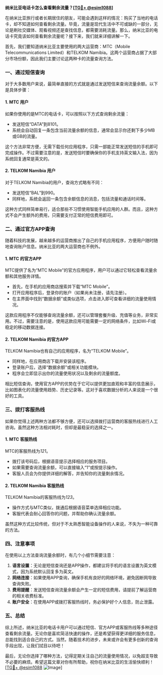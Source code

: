 **纳米比亚电话卡怎么查看剩余流量？[[TG💪+ @esim1088](https://t.me/s/esim1088)]**

在纳米比亚旅行或者长期居住的朋友，可能会遇到这样的情况：购买了当地的电话卡，却不知道如何查看剩余流量。毕竟，流量是现代生活中不可或缺的一部分，无论是刷社交媒体、观看视频还是查找信息，都需要消耗流量。那么，纳米比亚的电话卡究竟该如何查看剩余流量呢？接下来，我们就来详细讲解一下。

首先，我们要知道纳米比亚主要使用的两大运营商：MTC（Mobile Telecommunications Limited）和TELKOM Namibia。这两个运营商占据了大部分市场份额，因此我们主要讨论这两种卡的流量查询方法。

### **一、通过短信查询**

对于大多数用户来说，最简单直接的方式就是通过发送短信来查询流量余额。以下是具体步骤：

#### **1. MTC 用户**
如果你使用的是MTC的电话卡，可以按照以下方式查询剩余流量：
- 发送短信“DATA”到8101。
- 系统会自动回复一条包含当前流量余额的信息，通常会显示你还剩下多少MB或GB的流量。

这个方法非常方便，无需下载任何应用程序，只需一部能正常发送短信的手机即可完成操作。不过需要注意的是，发送短信时要确保你的手机支持英文输入法，因为系统回复通常是英文的。

#### **2. TELKOM Namibia 用户**
对于TELKOM Namibia的用户，查询方式略有不同：
- 发送短信“BAL”到990。
- 同样地，系统会返回一条包含余额信息的消息，包括流量和通话时间等。

这种方式同样简单易行，适合那些不习惯使用智能手机应用的人群。而且，这种方式不会产生额外的费用，只需要支付正常的短信费用即可。

### **二、通过官方APP查询**

随着科技的发展，越来越多的运营商推出了自己的手机应用程序，方便用户随时随地查询账户信息。纳米比亚的两大运营商也不例外。

#### **1. MTC 的官方APP**
MTC提供了名为“MTC Mobile”的官方应用程序，用户可以通过它轻松查看流量余额和其他服务详情。
- 首先，在手机的应用商店搜索并下载“MTC Mobile”。
- 打开应用程序后，登录你的账户（如果尚未注册，请先注册）。
- 在主界面中找到“数据余额”或类似选项，点击进入即可查看详细的流量使用情况。

这款应用程序不仅能够查询流量余额，还可以管理套餐升级、充值等业务，非常实用。不过，需要注意的是，使用这款应用可能需要一定的网络条件，比如Wi-Fi或稳定的移动数据连接。

#### **2. TELKOM Namibia 的官方APP**
TELKOM Namibia也有自己的应用程序，名为“TELKOM Mobile”。
- 同样地，在应用商店下载并安装该程序。
- 登录账户后，选择“数据余额”或相关功能模块。
- 程序会立即显示出你的流量使用状况以及剩余的流量额度。

相比短信查询，使用官方APP的优势在于它可以提供更加直观和丰富的信息展示，比如图表化的流量使用趋势、历史记录等。这对于喜欢数据分析的人来说是一个很好的工具。

### **三、拨打客服热线**

如果你觉得上述两种方法都不够方便，还可以选择拨打运营商的客服热线进行人工咨询。虽然这种方法相对耗时，但却是最稳妥的选择之一。

#### **1. MTC 客服热线**
MTC的客服热线为*121*。
- 拨打该号码后，根据语音提示选择相应的服务项目。
- 如果需要查询流量余额，可以直接输入“1”或按提示操作。
- 客服人员会为你提供详细的解答，并告知你的流量剩余情况。

#### **2. TELKOM Namibia 客服热线**
TELKOM Namibia的客服热线为*123*。
- 操作方式与MTC类似，拨通后根据语音菜单选择相应功能。
- 客服代表会耐心回答你的问题，并帮助你确认流量余额。

虽然这种方式比较传统，但对于不太熟悉智能设备操作的人来说，不失为一种可靠的方法。

### **四、注意事项**

在使用以上方法查询流量余额时，有几个小细节需要注意：
1. **语言设置**：无论是短信查询还是APP操作，都建议将手机的语言设置为英文模式，因为系统默认回复多为英文。
2. **网络连接**：如果使用APP查询，确保手机有良好的网络环境，避免因断网导致查询失败。
3. **费用提醒**：发送短信查询流量余额会产生一定的短信费用，请提前了解运营商的相关收费标准。
4. **账户安全**：在使用APP或拨打客服热线时，务必保护好个人信息，防止泄露。

### **五、总结**

综上所述，纳米比亚的电话卡用户可以通过短信、官方APP或客服热线等多种途径查看剩余流量。无论你是喜欢简洁快速的操作，还是希望获得更详细的服务信息，总能找到适合自己的方式。当然，随着技术的进步，未来或许会有更多创新的查询手段出现，让我们拭目以待吧！

最后，无论你选择了哪种方法，记得定期关注自己的流量使用情况，以免超支导致不必要的麻烦。希望这篇文章对你有所帮助，祝你在纳米比亚的生活愉快顺利！[[TG💪+ @esim1088](https://t.me/s/esim1088) ![Image](https://i.postimg.cc/4NQfJmqS/Snipaste-2025-05-13-00-14-12.png)]